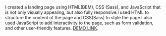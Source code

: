  I created a landing page using HTML(BEM), CSS (Sass), and JavaScript that is not only visually appealing, but also fully responsive.I used HTML to structure the content of the page and CSS(Sass) to style the page.I also used JavaScript to add interactivity to the page, such as form validation, and other user-friendly features.
[DEMO LINK](https://Vadivel-Babu.github.io/layout_dia/).
